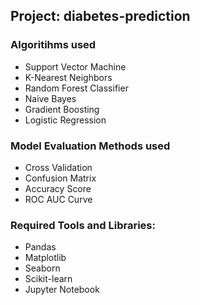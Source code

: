 ## Project: diabetes-prediction




### Algoritihms used
* Support Vector Machine
* K-Nearest Neighbors
* Random Forest Classifier
* Naive Bayes
* Gradient Boosting
* Logistic Regression

### Model Evaluation Methods used
* Cross Validation
* Confusion Matrix
* Accuracy Score
* ROC AUC Curve

### Required Tools and Libraries:
* Pandas
* Matplotlib
* Seaborn
* Scikit-learn
* Jupyter Notebook
